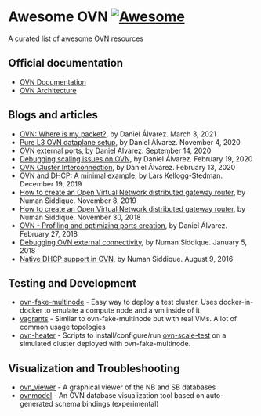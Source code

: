 # Awesome OVN [![Awesome](https://cdn.rawgit.com/sindresorhus/awesome/d7305f38d29fed78fa85652e3a63e154dd8e8829/media/badge.svg)](https://github.com/sindresorhus/awesome)
A curated list of awesome [OVN](https://github.com/ovn-org/ovn) resources

## Official documentation

* [OVN Documentation](https://docs.ovn.org/en/latest/)
* [OVN Architecture](https://www.ovn.org/support/dist-docs/ovn-architecture.7.html)

## Blogs and articles

* [OVN: Where is my packet?](http://dani.foroselectronica.es/ovn-where-is-my-packet-665/), by Daniel Álvarez. March 3, 2021
* [Pure L3 OVN dataplane setup](http://dani.foroselectronica.es/pure-l3-ovn-dataplane-setup-652/), by Daniel Álvarez. November 4, 2020
* [OVN external ports](http://dani.foroselectronica.es/ovn-external-ports-604/), by Daniel Álvarez. September 14, 2020
* [Debugging scaling issues on OVN](http://dani.foroselectronica.es/debugging-scaling-issues-on-ovn-595/), by Daniel Álvarez. February 19, 2020
* [OVN Cluster Interconnection](http://dani.foroselectronica.es/ovn-cluster-interconnection-567/), by Daniel Álvarez. February 13, 2020
* [OVN and DHCP: A minimal example](https://blog.oddbit.com/post/2019-12-19-ovn-and-dhcp/), by Lars Kellogg-Stedman. December 19, 2019
* [How to create an Open Virtual Network distributed gateway router](https://developers.redhat.com/blog/2018/11/08/how-to-create-an-open-virtual-network-distributed-gateway-router/), by Numan Siddique. November 8, 2019
* [How to create an Open Virtual Network distributed gateway router](https://numans.blog/2018/11/30/how-to-create-an-open-virtual-network-distributed-gateway-router/), by Numan Siddique. November 30, 2018
* [OVN - Profiling and optimizing ports creation](http://dani.foroselectronica.es/ovn-profiling-and-optimizing-ports-creation-434/), by Daniel Álvarez. February 27, 2018
* [Debugging OVN external connectivity](https://numans.blog/2018/01/05/debugging-ovn-external-connectivity-part-1/), by Numan Siddique. January 5, 2018
* [Native DHCP support in OVN](https://numans.blog/2016/08/09/native-dhcp-support-in-ovn/), by Numan Siddique. August 9, 2016

## Testing and Development

* [ovn-fake-multinode](https://github.com/ovn-org/ovn-fake-multinode) - Easy way to deploy a test cluster. Uses docker-in-docker to emulate a compute node and a vm inside of it
* [vagrants](https://github.com/danalsan/vagrants) - Similar to ovn-fake-multinode but with real VMs. A lot of common usage topologies
* [ovn-heater](https://github.com/dceara/ovn-heater) - Scripts to install/configure/run [ovn-scale-test](https://github.com/ovn-org/ovn-scale-test) on a simulated cluster deployed with ovn-fake-multinode.

## Visualization and Troubleshooting

* [ovn_viewer](https://github.com/ralonsoh/ovn_viewer) - A graphical viewer of the NB and SB databases
* [ovnmodel](https://github.com/amorenoz/ovnmodel) - An OVN database visualization tool based on auto-generated schema bindings (experimental)
